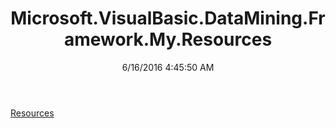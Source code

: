 ﻿---
title: Microsoft.VisualBasic.DataMining.Framework.My.Resources
date: 6/16/2016 4:45:50 AM
---

[Resources](T-Microsoft.VisualBasic.DataMining.Framework.My.Resources.Resources.html)
